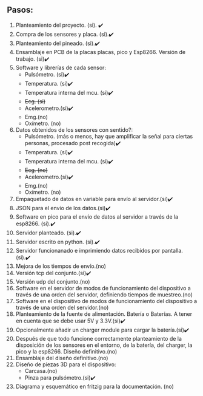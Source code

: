 ## Pasos:

1. Planteamiento del proyecto. (si). ✔️
2. Compra de los sensores y placa. (si).✔️
3. Planteamiento del pineado. (si).✔️
4. Ensamblaje en PCB de la placas placas, pico y Esp8266. Versión de trabajo. (si)✔️
5. Software y librerías de cada sensor:
    - Pulsómetro. (si)✔️
    - Temperatura. (si)✔️
    - Temperatura interna del mcu. (si)✔️
    - ~~Ecg. (si)~~
    - Acelerometro.(si)✔️
    - Emg.(no)
    - Oxímetro. (no)
6. Datos obtenidos de los sensores con sentido?:
    - Pulsómetro. (más o menos, hay que amplificar la señal para ciertas personas, procesado post recogida)✔️
    - Temperatura. (si)✔️
    - Temperatura interna del mcu. (si)✔️
    - ~~Ecg. (no)~~
    - Acelerometro.(si)✔️
    - Emg.(no)
    - Oxímetro. (no)
7. Empaquetado de datos en variable para envío al servidor.(si)✔️
8. JSON para el envio de los datos.(si)✔️
9. Software en pico para el envío de datos al servidor a través de la esp8266. (si).✔️
10. Servidor planteado. (si).✔️
11. Servidor escrito en python. (si).✔️
12. Servidor funcionanado e imprimiendo datos recibidos por pantalla. (si).✔️
13. Mejora de los tiempos de envío.(no)
14. Versión tcp del conjunto.(si)✔️
15. Versión udp del conjunto.(no)
16. Software en el servidor de modos de funcionamiento del dispositivo a través de una orden del servidor, definiendo tiempos de muestreo.(no)
17.  Software en el dispositivo de modos de funcionamiento del dispositivo a través de una orden del servidor.(no)
18.  Planteamiento de la fuente de alimentación. Batería o Baterías. A tener en cuenta que se debe usar 5V y 3.3V.(si)✔️
19.  Opcionalmente añadir un charger module para cargar la batería.(si)✔️
20.  Después de que todo funcione correctamente planteamiento de la disposición de los sensores en el entorno, de la batería, del charger, la pico y la esp8266. Diseño definitivo.(no)
21.  Ensamblaje del diseño definitivo.(no)
22.  Diseño de piezas 3D para el dispositivo: 
     - Carcasa.(no)
     - Pinza para pulsómetro.(si)✔️
23. Diagrama y esquemático en fritzig para la documentación. (no)